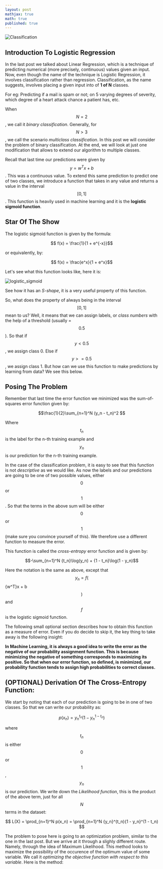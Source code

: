 ```yaml
---
layout: post
mathjax: true
math: true
published: true
---
```


![Classification]({{site.baseurl}}/images/SheepClass.jpg)

## Introduction To Logistic Regression

In the last post we talked about Linear Regression, which is a technique of predicting numerical (more precisely, continuous) values given an input. Now, even though the name of the technique is Logistic Regression, it involves classification rather than regression. Classification, as the name suggests, involves placing a given input into of **1 of N** classes. 

For eg: Predicting if a mail is spam or not; on 5 varying degrees of severity, which degree of a heart attack chance a patient has, etc.

When $$N = 2$$, we call it *binary classification*. Generally, for $$N > 3$$, we call the scenario *multiclass classification*. In this post we will consider the problem of binary classification. At the end, we will look at just one modification that allows to extend our algorithm to multiple classes.

Recall that last time our predictions were given by $$y = {w^T}x + b$$. This was a continuous value. To extend this same prediction to predict one of two classes, we introduce a function that takes in any value and returns a value in the interval $$[0, 1]$$. This function is heavily used in machine learning and it is the **logistic sigmoid function**.

## Star Of The Show

The logistic sigmoid function is given by the formula:

$$ f(x) = \frac{1}{1 + e^{-x}}$$ 

or equivalently, by:

$$ f(x) = \frac{e^x}{1 + e^x}$$

Let's see what this function looks like, here it is:

![logistic_sigmoid]({{site.baseurl}}/images/sigmoid.png)

See how it has an *S-shape*, it is a very useful property of this function.

So, what does the property of always being in the interval $$[0,1]$$ mean to us? Well, it means that we can assign labels, or *class numbers* with the help of a threshold (usually = $$0.5$$). So that if $$y < 0.5$$, we assign class 0. Else if $$y >= 0.5$$, we assign class 1. But how can we use this function to make predictions by learning from data? We see this below.

## Posing The Problem

Remember that last time the error function we minimized was the sum-of-squares error function given by:

$$\frac{1}{2}\sum_{n=1}^N (y_n - t_n)^2 $$

Where $$t_n$$ is the label for the n-th training example and $$y_n$$ is our prediction for the n-th training example.

In the case of the classification problem, it is easy to see that this function is not *descriptive* as we would like. As now the labels and our predictions are going to be one of two possible values, either $$0$$ or $$1$$. So that the terms in the above sum will be either $$0$$ or $$1$$ (make sure you convince yourself of this). We therefore use a different function to measure the error.

This function is called the *cross-entropy* error function and is given by:

$$-\sum_{n=1}^N {t_n}\log(y_n) + {1 - t_n}\log(1 - y_n)$$

Here the notation is the same as above, except that $$y_n = f($${w^T}x + b$$)$$ and $$f$$ is the logistic sigmoid function. 

The following small optional section describes how to obtain this function as a measure of error. Even if you do decide to skip it, the key thing to take away is the following insight: 

**In Machine Learning, it is always a good idea to write the error as the negative of our probability assignment function. This is because minimizing the negative of something corresponds to maximizing its positive. So that when our error function, so defined, is minimized, our probability function tends to assign high probabilities to correct classes.**

## (OPTIONAL) Derivation Of The Cross-Entropy Function:

We start by noting that each of our prediction is going to be in one of two classes. So that we can write our probability as:

$$p(x_n) = {y_n}^{t_n} ({1 - y_n}^{1 - t_n})$$

where $$t_n$$ is either $$0$$ or $$1$$, $$y_n$$ is our prediction. We write down the *Likelihood function*, this is the product of the above term, just for all $$N$$ terms in the dataset:

$$ L(X) = \prod_{n=1}^N p(x_n) = \prod_{n=1}^N {y_n}^(t_n){1 - y_n}^(1 - t_n) $$



The problem to pose here is going to an optimization problem, similar to the one in the last post. But we arrive at it through a slighly different route. Namely, through the idea of Maximum Likelihood. This method looks to maximize the possibility of the occurence of the optimum value of some variable. We call it *optimizing the objective function with respect to this variable*. Here is the method:

